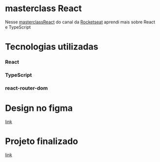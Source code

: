 # masterclass React

Nesse [masterclassReact](https://quiz.rocketseat.com.br/masterclass/react?utm_source=youtube&utm_medium=organic&utm_campaign=lead&utm_term=masterclass&utm_content=masterclass-descricao-content_Next13) do canal da [Rocketseat](https://www.youtube.com/@rocketseat) aprendi mais sobre React e TypeScript

# Tecnologias utilizadas

<h3>React</h3>
<h3>TypeScript</h3>
<h3>react-router-dom</h3>

# Design no figma

[link](https://www.figma.com/community/file/1202694130789327431)

# Projeto finalizado

[link](https://masterclass-react-nine.vercel.app/)
